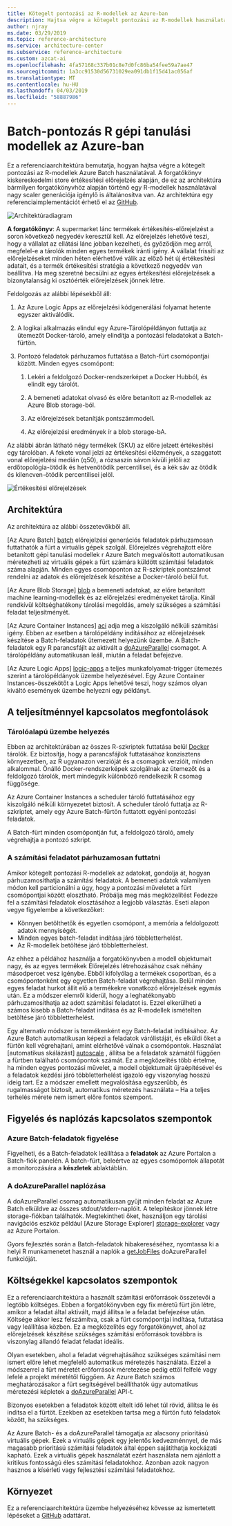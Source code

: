 ```yaml
---
title: Kötegelt pontozási az R-modellek az Azure-ban
description: Hajtsa végre a kötegelt pontozási az R-modellek használata az Azure Batch és a egy adatkészlet kiskereskedelmi store értékesítési előrejelzés alapján.
author: njray
ms.date: 03/29/2019
ms.topic: reference-architecture
ms.service: architecture-center
ms.subservice: reference-architecture
ms.custom: azcat-ai
ms.openlocfilehash: 4fa57168c337b01c8e7d0fc86ba54fee59a7ae47
ms.sourcegitcommit: 1a3cc91530d56731029ea091db1f15d41ac056af
ms.translationtype: MT
ms.contentlocale: hu-HU
ms.lasthandoff: 04/03/2019
ms.locfileid: "58887986"
---
```

# <a name="batch-scoring-of-r-machine-learning-models-on-azure"></a>Batch-pontozás R gépi tanulási modellek az Azure-ban

Ez a referenciaarchitektúra bemutatja, hogyan hajtsa végre a kötegelt pontozási az R-modellek Azure Batch használatával. A forgatókönyv kiskereskedelmi store értékesítési előrejelzés alapján, de ez az architektúra bármilyen forgatókönyvhöz alapján történő egy R-modellek használatával nagy scaler generációja igénylő is általánosítva van. Az architektúra egy referenciaimplementációt érhető el az [GitHub][github].

![Architektúradiagram][0]

**A forgatókönyv**: A supermarket lánc termékek értékesítés-előrejelzést a soron következő negyedév keresztül kell. Az előrejelzés lehetővé teszi, hogy a vállalat az ellátási lánc jobban kezelheti, és győződjön meg arról, megfelel-e a tárolók minden egyes termékek iránti igény. A vállalat frissíti az előrejelzéseket minden héten elérhetővé válik az előző hét új értékesítési adatait, és a termék értékesítési stratégia a következő negyedév van beállítva. Ha meg szeretné becsülni az egyes értékesítési előrejelzések a bizonytalanság ki osztóérték előrejelzések jönnek létre.

Feldolgozás az alábbi lépésekből áll:

1. Az Azure Logic Apps az előrejelzési kódgenerálási folyamat hetente egyszer aktiválódik.

1. A logikai alkalmazás elindul egy Azure-Tárolópéldányon futtatja az ütemezőt Docker-tároló, amely elindítja a pontozási feladatokat a Batch-fürtön.

1. Pontozó feladatok párhuzamos futtatása a Batch-fürt csomópontjai között. Minden egyes csomópont:

    1. Lekéri a feldolgozó Docker-rendszerképet a Docker Hubból, és elindít egy tárolót.

    1. A bemeneti adatokat olvasó és előre betanított az R-modellek az Azure Blob storage-ból.

    1. Az előrejelzések betanítják pontszámmodell.

    1. Az előrejelzési eredmények ír a blob storage-bA.

Az alábbi ábrán látható négy termékek (SKU) az előre jelzett értékesítési egy tárolóban. A fekete vonal jelzi az értékesítési előzmények, a szaggatott vonal előrejelzési medián (q50), a rózsaszín sávon kívüli jelöli az erdőtopológia-ötödik és hetvenötödik percentilisei, és a kék sáv az ötödik és kilencven-ötödik percentilisei jelöl.

![Értékesítési előrejelzések][1]

## <a name="architecture"></a>Architektúra

Az architektúra az alábbi összetevőkből áll.

[Az Azure Batch] [ batch] előrejelzési generációs feladatok párhuzamosan futtathatók a fürt a virtuális gépek szolgál. Előrejelzés végrehajtott előre betanított gépi tanulási modellek r Azure Batch megvalósított automatikusan méretezheti az virtuális gépek a fürt számára küldött számítási feladatok száma alapján. Minden egyes csomóponton az R-szkriptek pontszámot rendelni az adatok és előrejelzések készítése a Docker-tároló belül fut.

[Az Azure Blob Storage] [ blob] a bemeneti adatokat, az előre betanított machine learning-modellek és az előrejelzési eredményeket tárolja. Kínál rendkívül költséghatékony tárolási megoldás, amely szükséges a számítási feladat teljesítményét.

[Az Azure Container Instances] [ aci] adja meg a kiszolgáló nélküli számítási igény. Ebben az esetben a tárolópéldány indításához az előrejelzések készítése a Batch-feladatok ütemezett helyezünk üzembe. A Batch-feladatok egy R parancsfájlt az aktivált a [doAzureParallel][doAzureParallel] csomagot. A tárolópéldány automatikusan leáll, miután a feladat befejezve.

[Az Azure Logic Apps] [ logic-apps] a teljes munkafolyamat-trigger ütemezés szerint a tárolópéldányok üzembe helyezésével. Egy Azure Container Instances-összekötőt a Logic Apps lehetővé teszi, hogy számos olyan kiváltó események üzembe helyezni egy példányt.

## <a name="performance-considerations"></a>A teljesítménnyel kapcsolatos megfontolások

### <a name="containerized-deployment"></a>Tárolóalapú üzembe helyezés

Ebben az architektúrában az összes R-szkriptek futtatása belül [Docker](https://www.docker.com/) tárolók. Ez biztosítja, hogy a parancsfájlok futtatásához konzisztens környezetben, az R ugyanazon verzióját és a csomagok verzióit, minden alkalommal. Önálló Docker-rendszerképek szolgálnak az ütemezőt és a feldolgozó tárolók, mert mindegyik különböző rendelkezik R csomag függősége.

Az Azure Container Instances a scheduler tároló futtatásához egy kiszolgáló nélküli környezetet biztosít. A scheduler tároló futtatja az R-szkriptet, amely egy Azure Batch-fürtön futtatott egyéni pontozási feladatok.

A Batch-fürt minden csomópontján fut, a feldolgozó tároló, amely végrehajtja a pontozó szkript.

### <a name="parallelizing-the-workload"></a>A számítási feladatot párhuzamosan futtatni

Amikor kötegelt pontozási R-modellek az adatokat, gondolja át, hogyan párhuzamosíthatja a számítási feladatok. A bemeneti adatok valamilyen módon kell particionálni a úgy, hogy a pontozási műveletet a fürt csomópontjai között elosztható. Próbálja meg más megközelítést Fedezze fel a számítási feladatok elosztásához a legjobb választás. Eseti alapon vegye figyelembe a következőket:

- Könnyen betölthetők és egyetlen csomópont, a memória a feldolgozott adatok mennyiségét.
- Minden egyes batch-feladat indítása járó többletterhelést.
- Az R-modellek betöltése járó többletterhelést.

Az ehhez a példához használja a forgatókönyvben a modell objektumait nagy, és az egyes termékek Előrejelzés létrehozásához csak néhány másodpercet vesz igénybe. Ebből kifolyólag a termékek csoportban, és a csomópontonként egy egyetlen Batch-feladat végrehajtása. Belül minden egyes feladat hurkot állít elő a termékekre vonatkozó előrejelzések egymás után. Ez a módszer elemről kiderül, hogy a leghatékonyabb párhuzamosíthatja az adott számítási feladatot is. Ezzel elkerülheti a számos kisebb a Batch-feladat indítása és az R-modellek ismételten betöltése járó többletterhelést.

Egy alternatív módszer is termékenként egy Batch-feladat indításához. Az Azure Batch automatikusan képezi a feladatok várólistáját, és elküldi őket a fürtön kell végrehajtani, amint elérhetővé válnak a csomópontok. Használat [automatikus skálázást] [ autoscale] , állítsa be a feladatok számától függően a fürtben található csomópontok számát. Ez a megközelítés több értelme, ha minden egyes pontozási művelet, a modell objektumait újraépítésével és a feladatok kezdési járó többletterhelést igazoló egy viszonylag hosszú ideig tart. Ez a módszer emellett megvalósítása egyszerűbb, és rugalmasságot biztosít, automatikus méretezés használata – Ha a teljes terhelés mérete nem ismert előre fontos szempont.

## <a name="monitoring-and-logging-considerations"></a>Figyelés és naplózás kapcsolatos szempontok

### <a name="monitoring-azure-batch-jobs"></a>Azure Batch-feladatok figyelése

Figyelheti, és a Batch-feladatok leállítása a **feladatok** az Azure Portalon a Batch-fiók panelén. A batch-fürt, beleértve az egyes csomópontok állapotát a monitorozására a **készletek** ablaktáblán.

### <a name="logging-with-doazureparallel"></a>A doAzureParallel naplózása

A doAzureParallel csomag automatikusan gyűjt minden feladat az Azure Batch elküldve az összes stdout/stderr-naplóit. A telepítéskor jönnek létre storage-fiókban találhatók. Megtekintheti őket, használjon egy tárolási navigációs eszköz például [Azure Storage Explorer] [ storage-explorer] vagy az Azure Portalon.

Gyors fejlesztés során a Batch-feladatok hibakereséséhez, nyomtassa ki a helyi R munkamenetet használ a naplók a [getJobFiles][getJobFiles] doAzureParallel funkcióját.

## <a name="cost-considerations"></a>Költségekkel kapcsolatos szempontok

Ez a referenciaarchitektúra a használt számítási erőforrások összetevői a legtöbb költséges. Ebben a forgatókönyvben egy fix méretű fürt jön létre, amikor a feladat által aktivált, majd állítsa le a feladat befejezése után. Költsége akkor lesz felszámítva, csak a fürt csomópontjai indítása, futtatása vagy leállítása közben. Ez a megközelítés egy forgatókönyvet, ahol az előrejelzések készítése szükséges számítási erőforrások továbbra is viszonylag állandó feladat feladat ideális.

Olyan esetekben, ahol a feladat végrehajtásához szükséges számítási nem ismert előre lehet megfelelő automatikus méretezés használata. Ezzel a módszerrel a fürt méretét erőforrások méretezése pedig ettől felfelé vagy lefelé a projekt méretétől függően. Az Azure Batch számos meghatározásakor a fürt segítségével beállíthatók úgy automatikus méretezési képletek a [doAzureParallel][doAzureParallel] API-t.

Bizonyos esetekben a feladatok között eltelt idő lehet túl rövid, állítsa le és indítsa el a fürtöt. Ezekben az esetekben tartsa meg a fürtön futó feladatok között, ha szükséges.

Az Azure Batch- és a doAzureParallel támogatja az alacsony prioritású virtuális gépek. Ezek a virtuális gépek egy jelentős kedvezménnyel, de más magasabb prioritású számítási feladatok által éppen sajátíthatja kockázati kapható. Ezek a virtuális gépek használatát ezért használata nem ajánlott a kritikus fontosságú éles számítási feladatokhoz. Azonban azok nagyon hasznos a kísérleti vagy fejlesztési számítási feladatokhoz.

## <a name="deployment"></a>Környezet

Ez a referenciaarchitektúra üzembe helyezéséhez kövesse az ismertetett lépéseket a [GitHub][github] adattárat.


[0]: ./_images/batch-scoring-r-models.png
[1]: ./_images/sales-forecasts.png
[aci]: /azure/container-instances/container-instances-overview
[autoscale]: /azure/batch/batch-automatic-scaling
[batch]: /azure/batch/batch-technical-overview
[blob]: /azure/storage/blobs/storage-blobs-introduction
[doAzureParallel]: https://github.com/Azure/doAzureParallel/blob/master/docs/32-autoscale.md
[getJobFiles]: /azure/machine-learning/service/how-to-train-ml-models
[github]: https://github.com/Azure/RBatchScoring
[logic-apps]: /azure/logic-apps/logic-apps-overview
[storage-explorer]: /azure/vs-azure-tools-storage-manage-with-storage-explorer?tabs=windows